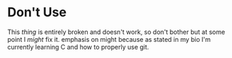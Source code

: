# Don't Use

This *thing* is entirely broken and doesn't work, so don't bother but at some point I *might* fix it.
emphasis on might because as stated in my bio I'm currently learning C and how to properly use git.
